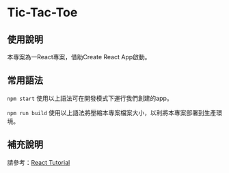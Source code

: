 # Tic-Tac-Toe

## 使用說明
本專案為一React專案，借助Create React App啟動。

## 常用語法
```npm start```
使用以上語法可在開發模式下運行我們創建的app。

```npm run build```
使用以上語法將壓縮本專案檔案大小，以利將本專案部署到生產環境。

## 補充說明
請參考：[React Tutorial](https://reactjs.org/tutorial/tutorial.html)